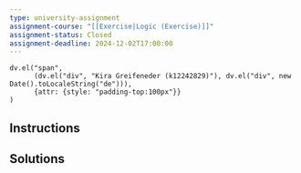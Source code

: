 ```yaml
---
type: university-assignment
assignment-course: "[[Exercise|Logic (Exercise)]]"
assignment-status: Closed
assignment-deadline: 2024-12-02T17:00:00
---
```

```dataviewjs
dv.el("span", 
	  (dv.el("div", "Kira Greifeneder (k12242829)"), dv.el("div", new Date().toLocaleString("de"))),
	  {attr: {style: "padding-top:100px"}}
)
```
## Instructions

## Solutions
